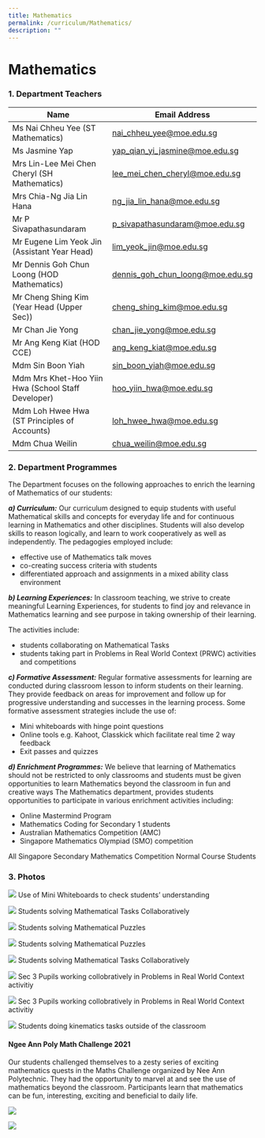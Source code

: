 ```yaml
---
title: Mathematics
permalink: /curriculum/Mathematics/
description: ""
---
```

# **Mathematics**

### 1\. Department Teachers

| Name 	| Email Address 	|
|---	|---	|
| Ms Nai Chheu Yee (ST Mathematics) 	| [nai_chheu_yee@moe.edu.sg](mailto:nai_chheu_yee@moe.edu.sg) 	|
| Ms Jasmine Yap 	| [yap_qian_yi_jasmine@moe.edu.sg](mailto:yap_qian_yi_jasmine@moe.edu.sg) 	|
| Mrs Lin-Lee Mei Chen Cheryl (SH Mathematics) 	| [lee_mei_chen_cheryl@moe.edu.sg](mailto:lee_mei_chen_cheryl@moe.edu.sg) 	|
| Mrs Chia-Ng Jia Lin Hana 	| [ng_jia_lin_hana@moe.edu.sg](mailto:ng_jia_lin_hana@moe.edu.sg) 	|
| Mr P Sivapathasundaram 	| [p_sivapathasundaram@moe.edu.sg](mailto:p_sivapathasundaram@moe.edu.sg) 	|
| Mr Eugene Lim Yeok Jin (Assistant Year Head) 	| [lim_yeok_jin@moe.edu.sg](mailto:lim_yeok_jin@moe.edu.sg) 	|
| Mr Dennis Goh Chun Loong (HOD Mathematics) 	| [dennis_goh_chun_loong@moe.edu.sg](mailto:dennis_goh_chun_loong@moe.edu.sg) 	|
| Mr Cheng Shing Kim (Year Head (Upper Sec)) 	| [cheng_shing_kim@moe.edu.sg](mailto:cheng_shing_kim@moe.edu.sg) 	|
| Mr Chan Jie Yong 	| [chan_jie_yong@moe.edu.sg](mailto:chan_jie_yong@moe.edu.sg) 	|
| Mr Ang Keng Kiat (HOD CCE) 	| [ang_keng_kiat@moe.edu.sg](mailto:ang_keng_kiat@moe.edu.sg) 	|
| Mdm Sin Boon Yiah 	| [sin_boon_yiah@moe.edu.sg](mailto:sin_boon_yiah@moe.edu.sg) 	|
| Mdm Mrs Khet-Hoo Yiin Hwa (School Staff Developer) 	| [hoo_yiin_hwa@moe.edu.sg](mailto:hoo_yiin_hwa@moe.edu.sg) 	|
| Mdm Loh Hwee Hwa (ST Principles of Accounts) 	| [loh_hwee_hwa@moe.edu.sg](mailto:loh_hwee_hwa@moe.edu.sg) 	|
| Mdm Chua Weilin 	| [chua_weilin@moe.edu.sg](mailto:chua_weilin@moe.edu.sg) 	|




### 2\. Department Programmes

The Department focuses on the following approaches to enrich the learning of Mathematics of our students:

**_a) Curriculum:_** Our curriculum designed to equip students with useful Mathematical skills and concepts for everyday life and for continuous learning in Mathematics and other disciplines. Students will also develop skills to reason logically, and learn to work cooperatively as well as independently. The pedagogies employed include:

*   effective use of Mathematics talk moves
*   co-creating success criteria with students
*   differentiated approach and assignments in a mixed ability class environment

**_b) Learning Experiences:_** In classroom teaching, we strive to create meaningful Learning Experiences, for students to find joy and relevance in Mathematics learning and see purpose in taking ownership of their learning.

The activities include:

*   students collaborating on Mathematical Tasks
*   students taking part in Problems in Real World Context (PRWC) activities and competitions

**_c) Formative Assessment:_** Regular formative assessments for learning are conducted during classroom lesson to inform students on their learning. They provide feedback on areas for improvement and follow up for progressive understanding and successes in the learning process. Some formative assessment strategies include the use of:

*   Mini whiteboards with hinge point questions
*   Online tools e.g. Kahoot, Classkick which facilitate real time 2 way feedback
*   Exit passes and quizzes

**_d) Enrichment Programmes:_** We believe that learning of Mathematics should not be restricted to only classrooms and students must be given opportunities to learn Mathematics beyond the classroom in fun and creative ways The Mathematics department, provides students opportunities to participate in various enrichment activities including:

*   Online Mastermind Program
*   Mathematics Coding for Secondary 1 students
*   Australian Mathematics Competition (AMC)
*   Singapore Mathematics Olympiad (SMO) competition

All Singapore Secondary Mathematics Competition Normal Course Students

### 3\. Photos

![](/images/1-Mini-Whiteboard.jpg)
Use of Mini Whiteboards to check students’ understanding

![](/images/2-Mini-Whiteboard.jpg)
Students solving Mathematical Tasks Collaboratively

![](/images/7-Mathematics-Week.jpg)
Students solving Mathematical Puzzles

![](/images/9-Mathematics-Week.jpg)
Students solving Mathematical Puzzles

![](/images/14-Eureka-1024x683-1.jpg)
Students solving Mathematical Tasks Collaboratively

![](/images/Sec-3-Pupils-working-collobratively-in-Problems-in-Real-World-Context-activitiy_2-768x1024-1.jpg)
Sec 3 Pupils working collobratively in Problems in Real World Context activitiy

![](/images/Sec-3-Pupils-working-collobratively-in-Problems-in-Real-World-Context-activitiy-768x1024-1.jpg)
Sec 3 Pupils working collobratively in Problems in Real World Context activitiy

![](/images/Students-doing-kinematics-tasks-outside-of-the-classroom-1024x636-1.jpg)
Students doing kinematics tasks outside of the classroom


#### Ngee Ann Poly Math Challenge 2021

Our students challenged themselves to a zesty series of exciting mathematics quests in the Maths Challenge organized by Nee Ann Polytechnic. They had the opportunity to marvel at and see the use of mathematics beyond the classroom. Participants learn that mathematics can be fun, interesting, exciting and beneficial to daily life.

![](/images/Math-Challenge-Photo-1.jpeg)

![](/images/Math-Challenge-Photo-2.jpg)